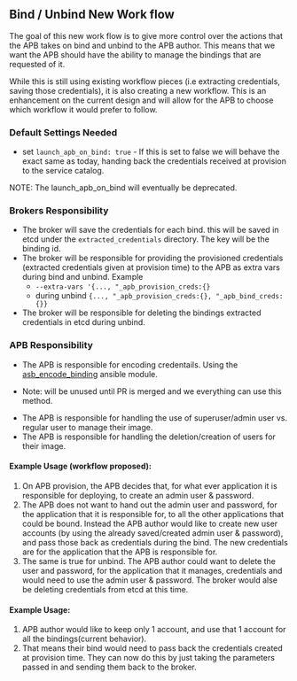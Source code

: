 ## Bind / Unbind New Work flow

The goal of this new work flow is to give more control over the actions that the APB takes on bind and unbind to the APB author. This means that we want the APB should have the ability to manage the bindings that are requested of it.

While this is still using existing workflow pieces (i.e extracting credentials, saving those credentials), it is also creating a new workflow. This is an enhancement on the current design and will allow for the APB to choose which workflow it would prefer to follow. 

### Default Settings Needed
* set `launch_apb_on_bind: true` - If this is set to false we will behave the exact same as today, handing back the credentials received at provision to the service catalog.

NOTE: The launch_apb_on_bind will eventually be deprecated.


### Brokers Responsibility
* The broker will save the credentials for each bind. this will be saved in etcd under the `extracted_credentials` directory. The key will be the binding id.
* The broker will be responsible for providing the provisioned credentials (extracted credentials given at provision time) to the APB as extra vars during bind and unbind. Example
  - `--extra-vars '{..., "_apb_provision_creds:{}`
  - during unbind `{..., "_apb_provision_creds:{}, "_apb_bind_creds:{}}`
* The broker will be responsible for deleting the bindings extracted credentials in etcd during unbind.

### APB Responsibility
* The APB is responsible for encoding credentails. Using the [asb_encode_binding](https://github.com/fusor/apb-examples/pull/93/files/3d444b778e27ac3fb266fc5cc55d55eee211fb50#diff-c0c3dd5820ea9b91bd5f865af6a41f67) ansible module.
- Note: will be unused until PR is merged and we everything can use this method.
* The APB is responsible for handling the use of superuser/admin user vs. regular user to manage their image. 
* The APB is responsible for handling the deletion/creation of users for their image.

#### Example Usage (workflow proposed): 
1. On APB provision, the APB decides that, for what ever application it is responsible for deploying, to create an admin user & password. 
2. The APB does not want to hand out the admin user and password, for the application that it is responsible for, to all the other applications that could be bound. Instead the APB author would like to create new user accounts (by using the already saved/created admin user & password), and pass those back as credentials during the bind. The new credentials are for the application that the APB is responsible for.
3. The same is true for unbind. The APB author could want to delete the user and password, for the application that it manages, credentials and would need to use the admin user & password. The broker would alse be deleting credentials from etcd at this time.

#### Example Usage: 
1. APB author would like to keep only 1 account, and use that 1 account for all the bindings(current behavior).
2. That means their bind would need to pass back the credentials created at provision time. They can now do this by just taking the parameters passed in and sending them back to the broker. 
